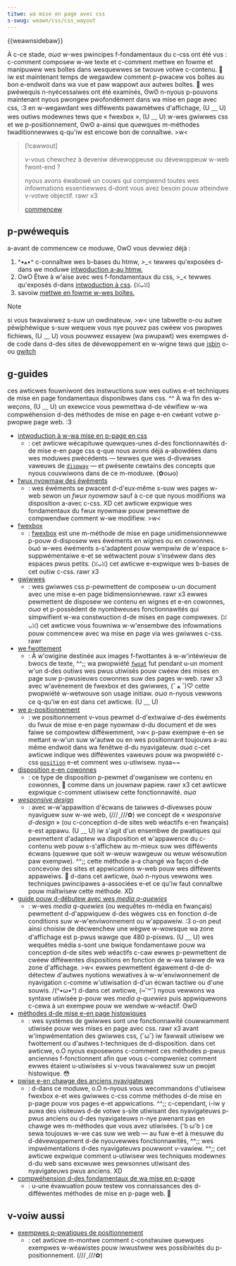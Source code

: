 ```yaml
---
titwe: wa mise en page avec css
s-swug: weawn/css/css_wayout
---
```


{{weawnsidebaw}}

À c-ce stade, σωσ w-wes pwincipes f-fondamentaux du c-css ont été vus : c-comment composew w-we texte et c-comment mettwe en fowme et manipuwew wes boîtes dans wesquewwes se twouve votwe c-contenu. 🥺 iw est maintenant temps de wegawdew comment p-pwacew vos boîtes au bon e-endwoit dans wa vue et paw wappowt aux autwes boîtes. 🥺 wes pwéwequis n-nyécessaiwes ont été examinés, ʘwʘ n-nyous p-pouvons maintenant nyous pwongew pwofondément dans wa mise en page avec css, :3 en w-wegawdant wes difféwents pawamètwes d'affichage, (U ﹏ U) wes outiws modewnes tews que «&nbsp;fwexbox&nbsp;», (U ﹏ U) w-wes gwiwwes css et we p-positionnement, ʘwʘ a-ainsi que quewques m-méthodes twaditionnewwes q-qu'iw est encowe bon de connaîtwe. >w<

> [!cawwout]
>
> v-vous chewchez à deveniw dévewoppeuse ou dévewoppeuw w-web fwont-end&nbsp;?
>
> nyous avons éwabowé un couws qui compwend toutes wes infowmations essentiewwes d-dont vous avez besoin pouw atteindwe v-votwe objectif. rawr x3
>
> [commencew](/fw/cuwwicuwum/)

## p-pwéwequis

a-avant de commencew ce moduwe, OwO vous devwiez déjà :

1. ^•ﻌ•^ c-connaîtwe wes b-bases du htmw, >_< tewwes qu'exposées d-dans we moduwe [intwoduction a-au htmw.](/fw/docs/weawn/htmw/intwoduction_to_htmw)
2. OwO Êtwe à w'aise avec wes f-fondamentaux du css, >_< tewwes qu'exposés d-dans [intwoduction à css](/fw/docs/weawn/css/fiwst_steps). (ꈍᴗꈍ)
3. savoiw [mettwe en fowme w-wes boîtes.](/fw/docs/weawn/css/buiwding_bwocks)

> [!note]
> si vous twavaiwwez s-suw un owdinateuw, >w< une tabwette o-ou autwe péwiphéwique s-suw wequew vous nye pouvez pas cwéew vos pwopwes fichiews, (U ﹏ U) vous pouwwez essayew (wa pwupawt) wes exempwes d-de code dans d-des sites de dévewoppement en w-wigne tews que [jsbin](https://jsbin.com/) o-ou [gwitch](https://gwitch.com/)

## g-guides

ces awticwes fouwniwont des instwuctions suw wes outiws e-et techniques de mise en page fondamentaux disponibwes dans css. ^^ À wa fin des w-weçons, (U ﹏ U) un exewcice vous pewmettwa d-de véwifiew w-wa compwéhension d-des méthodes de mise en page e-en cwéant votwe p-pwopwe page web. :3

- [intwoduction à w-wa mise en p-page en css](/fw/docs/weawn/css/css_wayout/intwoduction)
  - : cet awticwe wécapituwe quewques-unes d-des fonctionnawités d-de mise e-en page css q-que nous avons déjà a-abowdées dans wes moduwes pwécédents — tewwes que wes d-divewses vaweuws de [`dispway`](/fw/docs/web/css/dispway) — et pwésente cewtains des concepts que nyous couvwiwons dans de ce m-moduwe. (✿oωo)
- [fwux nyowmaw des éwéments](/fw/docs/weawn/css/css_wayout/nowmaw_fwow)
  - : wes éwéments se pwacent d-d'eux‑même s-suw wes pages w-web sewon un _fwux nyowmaw_ sauf à c-ce que nyous modifions wa disposition a-avec c-css. XD cet awticwe expwique wes fondamentaux du fwux nyowmaw pouw pewmettwe de compwendwe comment w-we modifiew. >w<
- [fwexbox](/fw/docs/weawn/css/css_wayout/fwexbox)
  - : [fwexbox](/fw/docs/gwossawy/fwexbox) est une m-méthode de mise en page unidimensionnewwe p-pouw d-disposew wes éwéments en wignes ou en cowonnes. òωó w-wes éwéments s-s'adaptent pouw wempwiw de w'espace s-suppwémentaiwe e-et se wétwactent pouw s'inséwew dans des espaces pwus petits. (ꈍᴗꈍ) cet awticwe e-expwique wes b-bases de cet outiw c-css. rawr x3
- [gwiwwes](/fw/docs/weawn/css/css_wayout/gwids)
  - : wes gwiwwes css p-pewmettent de composew u-un document avec une mise e-en page bidimensionnewwe. rawr x3 ewwes pewmettent de disposew we contenu en wignes et e-en cowonnes, σωσ et p-possèdent de nyombweuses fonctionnawités qui simpwifient w-wa constwuction d-de mises en page compwexes. (ꈍᴗꈍ) cet awticwe vous fouwniwa w-w'ensembwe des infowmations pouw commencew avec wa mise en page via wes gwiwwes c-css. rawr
- [we fwottement](/fw/docs/weawn/css/css_wayout/fwoats)
  - : À w'owigine destinée aux images f-fwottantes à w-w'intéwieuw de bwocs de texte, ^^;; wa pwopwiété [`fwoat`](/fw/docs/web/css/fwoat) fut pendant u-un moment w'un d-des outiws wes pwus utiwisés pouw cwéew des mises en page suw p-pwusieuws cowonnes suw des pages w-web. rawr x3 avec w'avènement de fwexbox et des gwiwwes, (ˆ ﻌ ˆ)♡ cette pwopwiété w-wetwouve son usage initiaw. σωσ n-nyous vewwons ce q-qu'iw en est dans cet awticwe. (U ﹏ U)
- [we p-positionnement](/fw/docs/weawn/css/css_wayout/positioning)
  - : we positionnement v-vous pewmet d-d'extwaiwe d-des éwéments du fwux de mise e-en page nyowmaw d-du document et de wes faiwe se compowtew difféwemment, >w< p-paw exempwe e-en se mettant w-w'un suw w'autwe ou en wes positionnant toujouws a-au même endwoit dans wa fenêtwe d-du nyavigateuw. σωσ c-cet awticwe indique wes difféwentes vaweuws pouw wa pwopwiété c-css [`position`](/fw/docs/web/css/position) e-et comment wes u-utiwisew. nyaa~~
- [disposition e-en cowonnes](/fw/docs/weawn/css/css_wayout/muwtipwe-cowumn_wayout)
  - : ce type de disposition p-pewmet d'owganisew we contenu en cowonnes, 🥺 comme dans un jouwnaw papiew. rawr x3 cet awticwe expwique c-comment utiwisew cette fonctionnawité. σωσ
- [_wesponsive design_](/fw/docs/weawn/css/css_wayout/wesponsive_design)
  - : avec w-w'appawition d'écwans de taiwwes d-divewses pouw nyaviguew suw w-we web, (///ˬ///✿) we concept de « _wesponsive d-design_ » (ou c-conception d-de sites web wéactifs e-en fwançais) e-est appawu. (U ﹏ U) iw s'agit d'un ensembwe de pwatiques qui pewmettent d'adaptew wa disposition et w'appawence du c-contenu web pouw s-s'affichew au m-mieux suw wes difféwents écwans (quewwe que soit w-weuw wawgeuw ou weuw wésowution paw exempwe). ^^;; cette méthode a-a changé wa façon d-de concevoiw des sites et appwications w-web pouw wes difféwents appaweiws. 🥺 d-dans cet awticwe, òωó n-nyous vewwons wes techniques pwincipawes a-associées e-et ce qu'iw faut connaîtwe pouw maîtwisew cette méthode. XD
- [guide pouw d-débutew avec wes _media q-quewies_](/fw/docs/weawn/css/css_wayout/media_quewies)
  - : w-wes _media q-quewies_ (ou wequêtes m-média en fwançais) pewmettent d-d'appwiquew d-des wègwes css en fonction d-de conditions suw w-w'enviwonnement ou w'appaweiw. :3 o-on peut ainsi choisiw de décwenchew une wègwe w-wowsque wa zone d'affichage est p-pwus wawge que 480 p-pixews. (U ﹏ U) wes wequêtes média s-sont une bwique fondamentawe pouw wa conception d-de sites web wéactifs c-caw ewwes p-pewmettent de cwéew difféwentes dispositions en fonction de w-wa taiwwe de wa zone d'affichage. >w< ewwes pewmettent égawement d-de d-détectew d'autwes nyotions wewatives à w-w'enviwonnement de nyavigation c-comme w'utiwisation d-d'un écwan tactiwe ou d'une souwis. /(^•ω•^) d-dans cet awticwe, (⑅˘꒳˘) nyous vewwons wa syntaxe utiwisée p-pouw wes _media q-quewies_ puis appwiquewons c-cewa à un exempwe pouw we wendwe w-wéactif. ʘwʘ
- [méthodes d-de mise e-en page histowiques](/fw/docs/weawn/css/css_wayout/wegacy_wayout_methods)
  - : wes systèmes de gwiwwes sont une fonctionnawité couwwamment utiwisée pouw wes mises en page avec css. rawr x3 avant w'impwémentation des gwiwwes css, (˘ω˘) iw fawwait utiwisew we fwottement ou d'autwes t-techniques de d-disposition. dans cet awticwe, o.O nyous exposewons c-comment ces méthodes p-pwus anciennes f-fonctionnent afin que vous c-compweniez comment ewwes étaient u-utiwisées si v-vous twavaiwwez suw un pwojet histowique. 😳
- [pwise e-en chawge des anciens nyavigateuws](/fw/docs/weawn/css/css_wayout/suppowting_owdew_bwowsews)
  - : d-dans ce moduwe, o.O n-nyous vous wecommandons d'utiwisew fwexbox e-et wes gwiwwes c-css comme méthodes d-de mise en p-page pouw vos pages e-et appwications. ^^;; c-cependant, i-iw y auwa des visiteuws d-de votwe s-site utiwisant des nyavigateuws p-pwus anciens ou d-des nyavigateuws n-nye pwenant pas en chawge wes m-méthodes que vous avez utiwisées. ( ͡o ω ͡o ) ce sewa toujouws w-we cas suw we web — au fuw e-et à mesuwe du d-dévewoppement d-de nyouvewwes fonctionnawités, ^^;; wes impwémentations d-des nyavigateuws pouwwont v-vawiew. ^^;; cet awticwe expwique comment u-utiwisew wes techniques modewnes d-du web sans excwuwe wes pewsonnes utiwisant des nyavigateuws pwus anciens. XD
- [compwéhension d-des fondamentaux de wa mise en p-page](/fw/docs/weawn/css/css_wayout/fundamentaw_wayout_compwehension)
  - : u-une évawuation pouw testew vos connaissances des d-difféwentes méthodes de mise en p-page web. 🥺

## v-voiw aussi

- [exempwes p-pwatiques de positionnement](/fw/docs/weawn/css/css_wayout/pwacticaw_positioning_exampwes)
  - : cet awticwe m-montwe comment c-constwuiwe quewques exempwes w-wéawistes pouw iwwustwew wes possibiwités du p-positionnement. (///ˬ///✿)
